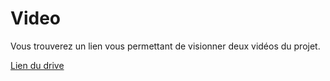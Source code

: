 # Video


Vous trouverez un lien vous permettant de visionner deux vidéos du projet.

[Lien du drive](https://drive.google.com/drive/u/0/folders/1WfmVm9jBlVlvWVBaINOttLzNrrx4zov_)
